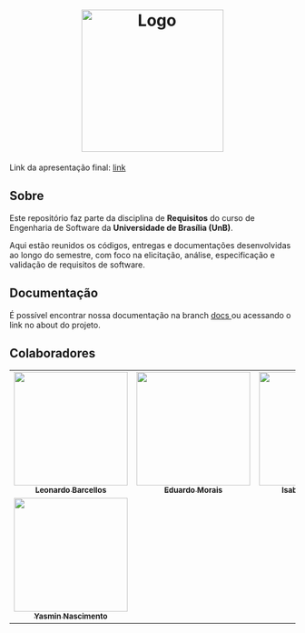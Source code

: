 <h1 align="center">
    <img src="https://mdsreq-fga-unb.github.io/2025.1-T01-LFBagYourDreams/assets/logo-lf.png" height="250"alt="Logo">
</h1>

Link da apresentação final: <a href="https://www.canva.com/design/DAGtLpBSwKc/F16yAjVQcxqiaZbrfkqbXA/edit">
  link
</a>

## Sobre

Este repositório faz parte da disciplina de **Requisitos** do curso de Engenharia de Software da **Universidade de Brasília (UnB)**.

Aqui estão reunidos os códigos, entregas e documentações desenvolvidas ao longo do semestre, com foco na elicitação, análise, especificação e validação de requisitos de software.


## Documentação
É possível encontrar nossa documentação na branch
<a href="https://github.com/mdsreq-fga-unb/2025.1-T01-LFBagYourDreams/tree/docs">
  docs
</a> ou acessando o link no about do projeto.

## Colaboradores

<table>
    <tr>
    <td align="center"><a href="https://github.com/oyLeonardo"><img src="https://avatars.githubusercontent.com/u/143723442?v=4" width="200px;" alt=""/><br/><sub><b>Leonardo Barcellos</b></sub></a><br/>
    <td align="center"><a href="https://github.com/Edumorais08"><img src="https://avatars.githubusercontent.com/u/139409504?v=4" width="200px;" alt=""/><br /><sub><b>Eduardo Morais</b></sub></a><br />
    <td align="center"><a href="https://github.com/isabellachoukaira"><img src="https://avatars.githubusercontent.com/u/185298426?v=4" width="200px;" alt=""/><br /><sub><b>Isabella Choukaira</b></sub></a><br />
    <td align="center"><a href="https://github.com/RR2M4A"><img src="https://avatars.githubusercontent.com/u/135292465?v=4" width="200px;" alt=""/><br /><sub><b>José Victor</b></sub></a><br />
    <td align="center"><a href="https://github.com/Pedro-Henrique3"><img src="https://avatars.githubusercontent.com/u/141349792?v=4" width="200px;" alt=""/><br /><sub><b>Pedro Henrique</b></sub></a><br />
    </tr>
    <tr>
    <td align="center"><a href="https://github.com/Yasm1nNasc1mento"><img src="https://avatars.githubusercontent.com/u/164230168?v=4" width="200px;" alt=""/><br /><sub><b>Yasmin Nascimento</b></sub></a><br />
    </tr>
</table>

